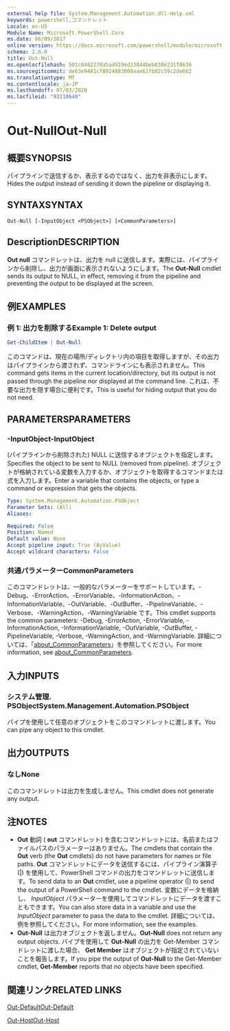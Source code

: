 ```yaml
---
external help file: System.Management.Automation.dll-Help.xml
keywords: powershell,コマンドレット
Locale: en-US
Module Name: Microsoft.PowerShell.Core
ms.date: 06/09/2017
online version: https://docs.microsoft.com/powershell/module/microsoft.powershell.core/out-null?view=powershell-7&WT.mc_id=ps-gethelp
schema: 2.0.0
title: Out-Null
ms.openlocfilehash: 501c0482270a5a4919ed33844beb838e231f8636
ms.sourcegitcommit: de63e9481cf8024883060aae61fb02c59c2de662
ms.translationtype: MT
ms.contentlocale: ja-JP
ms.lasthandoff: 07/03/2020
ms.locfileid: "93210640"
---
```

# <span data-ttu-id="34ada-103">Out-Null</span><span class="sxs-lookup"><span data-stu-id="34ada-103">Out-Null</span></span>

## <span data-ttu-id="34ada-104">概要</span><span class="sxs-lookup"><span data-stu-id="34ada-104">SYNOPSIS</span></span>
<span data-ttu-id="34ada-105">パイプラインで送信するか、表示するのではなく、出力を非表示にします。</span><span class="sxs-lookup"><span data-stu-id="34ada-105">Hides the output instead of sending it down the pipeline or displaying it.</span></span>

## <span data-ttu-id="34ada-106">SYNTAX</span><span class="sxs-lookup"><span data-stu-id="34ada-106">SYNTAX</span></span>

```
Out-Null [-InputObject <PSObject>] [<CommonParameters>]
```

## <span data-ttu-id="34ada-107">Description</span><span class="sxs-lookup"><span data-stu-id="34ada-107">DESCRIPTION</span></span>

<span data-ttu-id="34ada-108">**Out null** コマンドレットは、出力を null に送信します。実際には、パイプラインから削除し、出力が画面に表示されないようにします。</span><span class="sxs-lookup"><span data-stu-id="34ada-108">The **Out-Null** cmdlet sends its output to NULL, in effect, removing it from the pipeline and preventing the output to be displayed at the screen.</span></span>

## <span data-ttu-id="34ada-109">例</span><span class="sxs-lookup"><span data-stu-id="34ada-109">EXAMPLES</span></span>

### <span data-ttu-id="34ada-110">例 1: 出力を削除する</span><span class="sxs-lookup"><span data-stu-id="34ada-110">Example 1: Delete output</span></span>

```powershell
Get-ChildItem | Out-Null
```

<span data-ttu-id="34ada-111">このコマンドは、現在の場所/ディレクトリ内の項目を取得しますが、その出力はパイプラインから渡されず、コマンドラインにも表示されません。</span><span class="sxs-lookup"><span data-stu-id="34ada-111">This command gets items in the current location/directory, but its output is not passed through the pipeline nor displayed at the command line.</span></span>
<span data-ttu-id="34ada-112">これは、不要な出力を隠す場合に便利です。</span><span class="sxs-lookup"><span data-stu-id="34ada-112">This is useful for hiding output that you do not need.</span></span>

## <span data-ttu-id="34ada-113">PARAMETERS</span><span class="sxs-lookup"><span data-stu-id="34ada-113">PARAMETERS</span></span>

### <span data-ttu-id="34ada-114">-InputObject</span><span class="sxs-lookup"><span data-stu-id="34ada-114">-InputObject</span></span>

<span data-ttu-id="34ada-115">(パイプラインから削除された) NULL に送信するオブジェクトを指定します。</span><span class="sxs-lookup"><span data-stu-id="34ada-115">Specifies the object to be sent to NULL (removed from pipeline).</span></span>
<span data-ttu-id="34ada-116">オブジェクトが格納されている変数を入力するか、オブジェクトを取得するコマンドまたは式を入力します。</span><span class="sxs-lookup"><span data-stu-id="34ada-116">Enter a variable that contains the objects, or type a command or expression that gets the objects.</span></span>

```yaml
Type: System.Management.Automation.PSObject
Parameter Sets: (All)
Aliases:

Required: False
Position: Named
Default value: None
Accept pipeline input: True (ByValue)
Accept wildcard characters: False
```

### <span data-ttu-id="34ada-117">共通パラメーター</span><span class="sxs-lookup"><span data-stu-id="34ada-117">CommonParameters</span></span>

<span data-ttu-id="34ada-118">このコマンドレットは、一般的なパラメーターをサポートしています。-Debug、-ErrorAction、-ErrorVariable、-InformationAction、-InformationVariable、-OutVariable、-OutBuffer、-PipelineVariable、-Verbose、-WarningAction、-WarningVariable です。</span><span class="sxs-lookup"><span data-stu-id="34ada-118">This cmdlet supports the common parameters: -Debug, -ErrorAction, -ErrorVariable, -InformationAction, -InformationVariable, -OutVariable, -OutBuffer, -PipelineVariable, -Verbose, -WarningAction, and -WarningVariable.</span></span> <span data-ttu-id="34ada-119">詳細については、「[about_CommonParameters](https://go.microsoft.com/fwlink/?LinkID=113216)」を参照してください。</span><span class="sxs-lookup"><span data-stu-id="34ada-119">For more information, see [about_CommonParameters](https://go.microsoft.com/fwlink/?LinkID=113216).</span></span>

## <span data-ttu-id="34ada-120">入力</span><span class="sxs-lookup"><span data-stu-id="34ada-120">INPUTS</span></span>

### <span data-ttu-id="34ada-121">システム管理. PSObject</span><span class="sxs-lookup"><span data-stu-id="34ada-121">System.Management.Automation.PSObject</span></span>

<span data-ttu-id="34ada-122">パイプを使用して任意のオブジェクトをこのコマンドレットに渡します。</span><span class="sxs-lookup"><span data-stu-id="34ada-122">You can pipe any object to this cmdlet.</span></span>

## <span data-ttu-id="34ada-123">出力</span><span class="sxs-lookup"><span data-stu-id="34ada-123">OUTPUTS</span></span>

### <span data-ttu-id="34ada-124">なし</span><span class="sxs-lookup"><span data-stu-id="34ada-124">None</span></span>

<span data-ttu-id="34ada-125">このコマンドレットは出力を生成しません。</span><span class="sxs-lookup"><span data-stu-id="34ada-125">This cmdlet does not generate any output.</span></span>

## <span data-ttu-id="34ada-126">注</span><span class="sxs-lookup"><span data-stu-id="34ada-126">NOTES</span></span>

* <span data-ttu-id="34ada-127">**Out** 動詞 ( **out** コマンドレット) を含むコマンドレットには、名前またはファイルパスのパラメーターはありません。</span><span class="sxs-lookup"><span data-stu-id="34ada-127">The cmdlets that contain the **Out** verb (the **Out** cmdlets) do not have parameters for names or file paths.</span></span> <span data-ttu-id="34ada-128">**Out** コマンドレットにデータを送信するには、パイプライン演算子 (|) を使用して、PowerShell コマンドの出力をコマンドレットに送信します。</span><span class="sxs-lookup"><span data-stu-id="34ada-128">To send data to an **Out** cmdlet, use a pipeline operator (|) to send the output of a PowerShell command to the cmdlet.</span></span> <span data-ttu-id="34ada-129">変数にデータを格納し、 *InputObject* パラメーターを使用してコマンドレットにデータを渡すこともできます。</span><span class="sxs-lookup"><span data-stu-id="34ada-129">You can also store data in a variable and use the *InputObject* parameter to pass the data to the cmdlet.</span></span> <span data-ttu-id="34ada-130">詳細については、例を参照してください。</span><span class="sxs-lookup"><span data-stu-id="34ada-130">For more information, see the examples.</span></span>
* <span data-ttu-id="34ada-131">**Out-Null** は出力オブジェクトを返しません。</span><span class="sxs-lookup"><span data-stu-id="34ada-131">**Out-Null** does not return any output objects.</span></span> <span data-ttu-id="34ada-132">パイプを使用して **Out-Null** の出力を Get-Member コマンドレットに渡した場合、 **Get Member** はオブジェクトが指定されていないことを報告します。</span><span class="sxs-lookup"><span data-stu-id="34ada-132">If you pipe the output of **Out-Null** to the Get-Member cmdlet, **Get-Member** reports that no objects have been specified.</span></span>

## <span data-ttu-id="34ada-133">関連リンク</span><span class="sxs-lookup"><span data-stu-id="34ada-133">RELATED LINKS</span></span>

[<span data-ttu-id="34ada-134">Out-Default</span><span class="sxs-lookup"><span data-stu-id="34ada-134">Out-Default</span></span>](Out-Default.md)

[<span data-ttu-id="34ada-135">Out-Host</span><span class="sxs-lookup"><span data-stu-id="34ada-135">Out-Host</span></span>](Out-Host.md)
